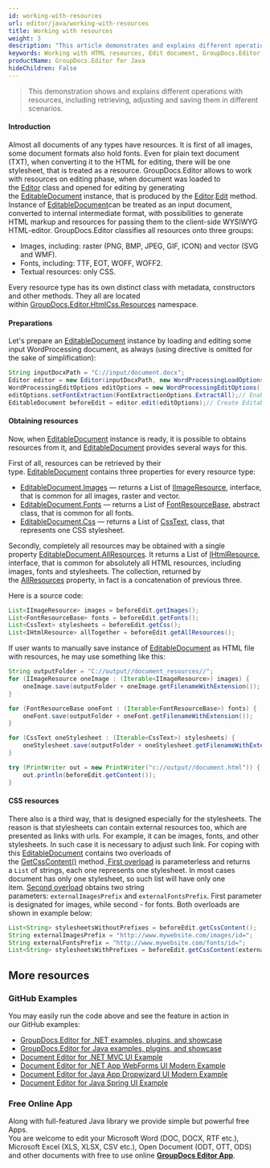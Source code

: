 ```yaml
---
id: working-with-resources
url: editor/java/working-with-resources
title: Working with resources
weight: 3
description: "This article demonstrates and explains different operations with resources, including retrieving, adjusting and saving them in different scenarios when editing documents with GroupDocs.Editor for Java."
keywords: Working with HTML resources, Edit document, GroupDocs.Editor
productName: GroupDocs.Editor for Java
hideChildren: False
---
```

> This demonstration shows and explains different operations with resources, including retrieving, adjusting and saving them in different scenarios.

#### Introduction

Almost all documents of any types have resources. It is first of all images, some document formats also hold fonts. Even for plain text document (TXT), when converting it to the HTML for editing, there will be one stylesheet, that is treated as a resource. GroupDocs.Editor allows to work with resources on editing phase, when document was loaded to the [Editor](https://apireference.groupdocs.com/editor/java/com.groupdocs.editor/editor) class and opened for editing by generating the [EditableDocument](https://apireference.groupdocs.com/editor/java/com.groupdocs.editor/editabledocument) instance, that is produced by the [Editor](https://apireference.groupdocs.com/editor/java/com.groupdocs.editor/editor).[Edit](https://apireference.groupdocs.com/editor/java/com.groupdocs.editor/editor#edit/index()) method. Instance of [EditableDocument](https://apireference.groupdocs.com/editor/java/com.groupdocs.editor/editabledocument)can be treated as an input document, converted to internal intermediate format, with possibilities to generate HTML markup and resources for passing them to the client-side WYSIWYG HTML-editor. GroupDocs.Editor classifies all resources onto three groups:

*   Images, including: raster (PNG, BMP, JPEG, GIF, ICON) and vector (SVG and WMF).
*   Fonts, including: TTF, EOT, WOFF, WOFF2.
*   Textual resources: only CSS.

Every resource type has its own distinct class with metadata, constructors and other methods. They all are located within [GroupDocs.Editor.HtmlCss.Resources](https://apireference.groupdocs.com/editor/java/com.groupdocs.editor.htmlcss.resources/index) namespace.

#### Preparations

Let's prepare an [EditableDocument](https://apireference.groupdocs.com/editor/java/com.groupdocs.editor/editabledocument) instance by loading and editing some input WordProcessing document, as always (using directive is omitted for the sake of simplification):

```java
String inputDocxPath = "C://input/document.docx";
Editor editor = new Editor(inputDocxPath, new WordProcessingLoadOptions());
WordProcessingEditOptions editOptions = new WordProcessingEditOptions();
editOptions.setFontExtraction(FontExtractionOptions.ExtractAll);// Enable max font extraction - ExtractAll
EditableDocument beforeEdit = editor.edit(editOptions);// Create EditableDocument instance
```

#### Obtaining resources

Now, when [EditableDocument](https://apireference.groupdocs.com/editor/java/com.groupdocs.editor/editabledocument) instance is ready, it is possible to obtains resources from it, and [EditableDocument](https://apireference.groupdocs.com/editor/java/com.groupdocs.editor/editabledocument) provides several ways for this.

First of all, resources can be retrieved by their type. [EditableDocument](https://apireference.groupdocs.com/editor/java/com.groupdocs.editor/editabledocument) contains three properties for every resource type:

*   [EditableDocument.Images](https://apireference.groupdocs.com/editor/java/com.groupdocs.editor/editabledocument/properties/images) — returns a List of [IImageResource](https://apireference.groupdocs.com/editor/java/com.groupdocs.editor.htmlcss.resources.images/iimageresource), interface, that is common for all images, raster and vector.
*   [EditableDocument.Fonts](https://apireference.groupdocs.com/editor/java/com.groupdocs.editor/editabledocument/properties/fonts) — returns a List of [FontResourceBase](https://apireference.groupdocs.com/editor/java/com.groupdocs.editor.htmlcss.resources.fonts/fontresourcebase), abstract class, that is common for all fonts.
*   [EditableDocument.Css](https://apireference.groupdocs.com/editor/java/com.groupdocs.editor/editabledocument/properties/css) — returns a List of [CssText](https://apireference.groupdocs.com/editor/java/com.groupdocs.editor.htmlcss.resources.textual/csstext), class, that represents one CSS stylesheet.

Secondly, completely all resources may be obtained with a single property [EditableDocument.AllResources](https://apireference.groupdocs.com/editor/java/com.groupdocs.editor/editabledocument/properties/allresources). It returns a List of [IHtmlResource](https://apireference.groupdocs.com/editor/java/com.groupdocs.editor.htmlcss.resources/ihtmlresource), interface, that is common for absolutely all HTML resources, including images, fonts and stylesheets. The collection, returned by the [AllResources](https://apireference.groupdocs.com/editor/java/com.groupdocs.editor/editabledocument/properties/allresources) property, in fact is a concatenation of previous three.

Here is a source code:

```java
List<IImageResource> images = beforeEdit.getImages();
List<FontResourceBase> fonts = beforeEdit.getFonts();
List<CssText> stylesheets = beforeEdit.getCss();
List<IHtmlResource> allTogether = beforeEdit.getAllResources();
```

If user wants to manually save instance of [EditableDocument](https://apireference.groupdocs.com/editor/java/com.groupdocs.editor/editabledocument) as HTML file with resources, he may use something like this:

```java
String outputFolder = "C://output//document_resources//";
for (IImageResource oneImage : (Iterable<IImageResource>) images) {
	oneImage.save(outputFolder + oneImage.getFilenameWithExtension());
}

for (FontResourceBase oneFont : (Iterable<FontResourceBase>) fonts) {
	oneFont.save(outputFolder + oneFont.getFilenameWithExtension());
}

for (CssText oneStylesheet : (Iterable<CssText>) stylesheets) {
	oneStylesheet.save(outputFolder + oneStylesheet.getFilenameWithExtension());
}

try (PrintWriter out = new PrintWriter("c://output//document.html")) {
	out.println(beforeEdit.getContent());
}
```

#### CSS resources

There also is a third way, that is designed especially for the stylesheets. The reason is that stylesheets can contain external resources too, which are presented as links with urls. For example, it can be images, fonts, and other stylesheets. In such case it is necessary to adjust such link. For coping with this [EditableDocument](https://apireference.groupdocs.com/editor/java/com.groupdocs.editor/editabledocument) contains two overloads of the [GetCssContent()](https://apireference.groupdocs.com/editor/java/com.groupdocs.editor/editabledocument#getcsscontent/index()) method.[ First overload](https://apireference.groupdocs.com/editor/java/com.groupdocs.editor/editabledocument#getcsscontent()) is parameterless and returns a `List` of strings, each one represents one stylesheet. In most cases document has only one stylesheet, so such list will have only one item. [Second overload](https://apireference.groupdocs.com/editor/java/com.groupdocs.editor.editabledocument/getcsscontent#1()) obtains two string parameters: `externalImagesPrefix` and `externalFontsPrefix`. First parameter is designated for images, while second - for fonts. Both overloads are shown in example below:

```java
List<String> stylesheetsWithoutPrefixes = beforeEdit.getCssContent();
String externalImagesPrefix = "http://www.mywebsite.com/images/id=";
String externalFontsPrefix = "http://www.mywebsite.com/fonts/id=";
List<String> stylesheetsWithPrefixes = beforeEdit.getCssContent(externalImagesPrefix, externalFontsPrefix);
```

## More resources
### GitHub Examples

You may easily run the code above and see the feature in action in our GitHub examples:
*   [GroupDocs.Editor for .NET examples, plugins, and showcase](https://github.com/groupdocs-editor/GroupDocs.Editor-for-.NET)   
*   [GroupDocs.Editor for Java examples, plugins, and showcase](https://github.com/groupdocs-editor/GroupDocs.Editor-for-Java)    
*   [Document Editor for .NET MVC UI Example](https://github.com/groupdocs-editor/GroupDocs.Editor-for-.NET-MVC)     
*   [Document Editor for .NET App WebForms UI Modern Example](https://github.com/groupdocs-editor/GroupDocs.Editor-for-.NET-WebForms)    
*   [Document Editor for Java App Dropwizard UI Modern Example](https://github.com/groupdocs-editor/GroupDocs.Editor-for-Java-Dropwizard)    
*   [Document Editor for Java Spring UI Example](https://github.com/groupdocs-editor/GroupDocs.Editor-for-Java-Spring)
    
### Free Online App
Along with full-featured Java library we provide simple but powerful free Apps.  
You are welcome to edit your Microsoft Word (DOC, DOCX, RTF etc.), Microsoft Excel (XLS, XLSX, CSV etc.), Open Document (ODT, OTT, ODS) and other documents with free to use online **[GroupDocs Editor App](https://products.groupdocs.app/editor)**.
